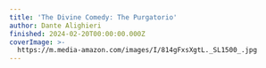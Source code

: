 ```yaml
---
title: 'The Divine Comedy: The Purgatorio'
author: Dante Alighieri
finished: 2024-02-20T00:00:00.000Z
coverImage: >-
  https://m.media-amazon.com/images/I/814gFxsXgtL._SL1500_.jpg
---
```

